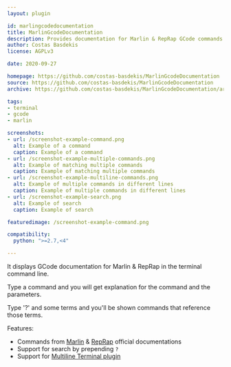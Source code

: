 ```yaml
---
layout: plugin

id: marlingcodedocumentation
title: MarlinGcodeDocumentation
description: Provides documentation for Marlin & RepRap GCode commands in the Terminal tab
author: Costas Basdekis
license: AGPLv3

date: 2020-09-27

homepage: https://github.com/costas-basdekis/MarlinGcodeDocumentation
source: https://github.com/costas-basdekis/MarlinGcodeDocumentation
archive: https://github.com/costas-basdekis/MarlinGcodeDocumentation/archive/master.zip

tags:
- terminal
- gcode
- marlin

screenshots:
- url: /screenshot-example-command.png
  alt: Example of a command
  caption: Example of a command
- url: /screenshot-example-multiple-commands.png
  alt: Example of matching multiple commands
  caption: Example of matching multiple commands
- url: /screenshot-example-multiline-commands.png
  alt: Example of multiple commands in different lines
  caption: Example of multiple commands in different lines
- url: /screenshot-example-search.png
  alt: Example of search
  caption: Example of search

featuredimage: /screenshot-example-command.png

compatibility:
  python: ">=2.7,<4"

---
```


It displays GCode documentation for Marlin & RepRap in the terminal command line.

Type a command and you will get explanation for the command and the parameters.

Type '?' and some terms and you'll be shown commands that reference those terms.

Features:
* Commands from [Marlin](https://marlinfw.org/meta/gcode/) & [RepRap](https://reprap.org/wiki/G-code#G-commands) official documentations
* Support for search by prepending `?`
* Support for [Multiline Terminal plugin](https://plugins.octoprint.org/plugins/multilineterminal/)

